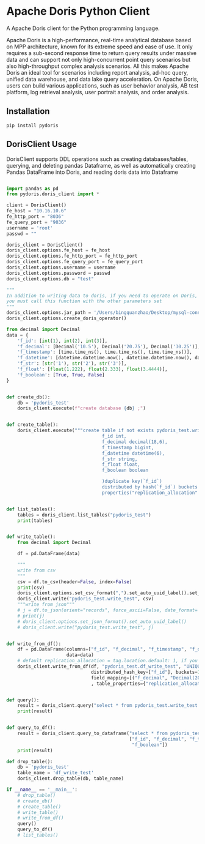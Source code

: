 # Apache Doris Python Client
A Apache Doris client for the Python programming language.

Apache Doris is a high-performance, real-time analytical database based on MPP architecture, known for its extreme speed and ease of use. It only requires a sub-second response time to return query results under massive data and can support not only high-concurrent point query scenarios but also high-throughput complex analysis scenarios. All this makes Apache Doris an ideal tool for scenarios including report analysis, ad-hoc query, unified data warehouse, and data lake query acceleration. On Apache Doris, users can build various applications, such as user behavior analysis, AB test platform, log retrieval analysis, user portrait analysis, and order analysis.

## Installation
```
pip install pydoris
```


## DorisClient Usage
DorisClient supports DDL operations such as creating databases/tables, querying, and deleting pandas Dataframe, as well as automatically creating Pandas DataFrame into Doris, and reading doris data into Dataframe
 
```python

import pandas as pd
from pydoris.doris_client import *

client = DorisClient()
fe_host = "10.16.10.6"
fe_http_port = "8036"
fe_query_port = "9036"
username = 'root'
passwd = ""

doris_client = DorisClient()
doris_client.options.fe_host = fe_host
doris_client.options.fe_http_port = fe_http_port
doris_client.options.fe_query_port = fe_query_port
doris_client.options.username = username
doris_client.options.password = passwd
doris_client.options.db = "test"

"""
In addition to writing data to doris, if you need to operate on Doris,
you must call this function with the other parameters set
"""
doris_client.options.jar_path = '/Users/bingquanzhao/Desktop/mysql-connector-java-8.0.27.jar'
doris_client.options.create_doris_operator()

from decimal import Decimal
data = {
    'f_id': [int(1), int(2), int(3)],
    'f_decimal': [Decimal('10.5'), Decimal('20.75'), Decimal('30.25')],
    'f_timestamp': [time.time_ns(), time.time_ns(), time.time_ns()],
    'f_datetime': [datetime.datetime.now(), datetime.datetime.now(), datetime.datetime.now()],
    'f_str': [str('1'), str('2'), str('3')],
    'f_float': [float(1.222), float(2.333), float(3.4444)],
    'f_boolean': [True, True, False]
}


def create_db():
    db = 'pydoris_test'
    doris_client.execute(f"create database {db} ;")


def create_table():
    doris_client.execute("""create table if not exists pydoris_test.write_test(
                                   f_id int,
                                   f_decimal decimal(18,6),
                                   f_timestamp bigint,
                                   f_datetime datetime(6),
                                   f_str string,
                                   f_float float,
                                   f_boolean boolean

                                   )duplicate key(`f_id`)
                                   distributed by hash(`f_id`) buckets 1
                                   properties("replication_allocation" = "tag.location.default: 1");""")


def list_tables():
    tables = doris_client.list_tables("pydoris_test")
    print(tables)


def write_table():
    from decimal import Decimal

    df = pd.DataFrame(data)

    """
    write from csv
    """
    csv = df.to_csv(header=False, index=False)
    print(csv)
    doris_client.options.set_csv_format(",").set_auto_uuid_label().set_line_delimiter("\\n")
    doris_client.write("pydoris_test.write_test", csv)
    """write from json"""
    # j = df.to_json(orient="records", force_ascii=False, date_format='iso', date_unit='us')
    # print(j)
    # doris_client.options.set_json_format().set_auto_uuid_label()
    # doris_client.write("pydoris_test.write_test", j)


def write_from_df():
    df = pd.DataFrame(columns=["f_id", "f_decimal", "f_timestamp", "f_datetime", "f_str", "f_float", "f_boolean"],
                      data=data)
    # default replication_allocation = tag.location.default: 1, if you need individual setting，Please fill in configuration
    doris_client.write_from_df(df, "pydoris_test.df_write_test", "UNIQUE", ['f_id'],
                               distributed_hash_key=["f_id"], buckets=1,
                               field_mapping=[("f_decimal", "Decimal(20,8)")]
                               , table_properties={"replication_allocation": "tag.location.default: 1"})


def query():
    result = doris_client.query("select * from pydoris_test.write_test limit 100")
    print(result)


def query_to_df():
    result = doris_client.query_to_dataframe("select * from pydoris_test.df_write_test limit 100",
                                             ["f_id", "f_decimal", "f_timestamp", "f_datetime", "f_str", "f_float",
                                              "f_boolean"])
    print(result)

def drop_table():
    db = 'pydoris_test'
    table_name = 'df_write_test'
    doris_client.drop_table(db, table_name)

if __name__ == '__main__':
    # drop_table()
    # create_db()
    # create_table()
    # write_table()
    # write_from_df()
    query()
    query_to_df()
    # list_tables()

```
